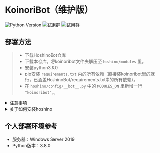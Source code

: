# KoinoriBot（维护版）
![Python Version](https://img.shields.io/badge/python-3.8+-blue)
[![试用群](https://img.shields.io/badge/试用/一群-冰祈杂谈总铺-brightgreen)](https://jq.qq.com/?_wv=1027&k=o3WzKAfn)
[![试用群](https://img.shields.io/badge/试用/二群-冰祈杂谈分铺-brightgreen)](https://jq.qq.com/?_wv=1027&k=fdFbP60u)


## 部署方法

> - 下载HoshinoBot仓库
> - 下载本仓库，将koinoribot文件夹解压至 `hoshino/modules` 里。
> - 安装python3.8.0
> - pip安装 `requirements.txt` 内的所有依赖（直接装koinoribot里的就行，已涵盖HoshinoBot/requirements.txt中的所有依赖）。
> - 在 `hoshino/config/__bot__.py` 中的 `MODULES_ON` 里新增一行 `"koinoribot",`。

<details>
 <summary> 注意事项 </summary> 

 - 如果在安装依赖的过程中出现错误，请务必及时解决，通常都可在百度上找到解决方案。
 
 
 - 关于部分插件需要用到的静态图片资源文件与字体文件，恕不在此公开。如有需要可以移步[![插件试用群](https://img.shields.io/badge/插件试用-冰祈杂谈分铺-brightgreen)](https://jq.qq.com/?_wv=1027&k=fdFbP60u)。
 
 
 - 部分功能需要申请api，请将相应的api填进 `koinoribot/config.py` 里以正常使用插件。
 
 
 - 部分功能如 `语音版网易云点歌` 需要用到`ffmpeg`，在[官网](https://ffmpeg.org/download.html)下载后解压至任意位置，并在环境变量`Path`中添加`ffmpeg.exe`所在路径。
 
 
 - 部分插件在下载图片时需要走代理，可以在 `koinoribot/config.py` 的 `proxies` 栏内进行配置。推荐使用 [clash](https://github.com/Fndroid/clash_for_windows_pkg)
</details>



<details>
 <summary> 关于如何安装hoshino </summary> 

- 仓库传送门 [Hoshinobot](https://github.com/Ice9Coffee/HoshinoBot) (作者： [Ice9Coffee](https://github.com/Ice9Coffee))

</details>


## 个人部署环境参考
 - 服务器：Windows Server 2019
 - Python版本：3.8.0
